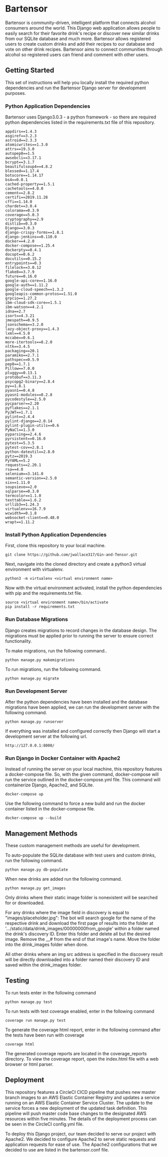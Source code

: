 # Bartensor

Bartensor is community-driven, intelligent platform that connects alcohol consumers around the world. This Django web application allows people to easily search for their favorite drink's recipe or discover new similar drinks from our SQLite database and much more. Bartensor allows registered users to create custom drinks and add their recipes to our database and vote on other drink recipes. Bartensor aims to connect communities through alcohol so registered users can friend and comment with other users.

## Getting Started

This set of instructions will help you locally install the required python dependencies and run the Bartensor Django server for development purposes.

### Python Application Dependencies

Bartensor uses Django3.0.3 - a python framework - so there are required python dependencies listed in the requirements.txt file of this repository.

    appdirs==1.4.3
    asgiref==3.2.3
    astroid==2.3.3
    atomicwrites==1.3.0
    attrs==19.3.0
    autopep8==1.5
    awsebcli==3.17.1
    bcrypt==3.1.7
    beautifulsoup4==4.8.2
    blessed==1.17.4
    botocore==1.14.17
    bs4==0.0.1
    cached-property==1.5.1
    cachetools==4.0.0
    cement==2.8.2
    certifi==2019.11.28
    cffi==1.14.0
    chardet==3.0.4
    colorama==0.3.9
    coverage==5.0.3
    cryptography==2.9
    distlib==0.3.0
    Django==3.0.3
    django-crispy-forms==1.8.1
    django-jenkins==0.110.0
    docker==4.2.0
    docker-compose==1.25.4
    dockerpty==0.4.1
    docopt==0.6.2
    docutils==0.15.2
    entrypoints==0.3
    filelock==3.0.12
    flake8==3.7.9
    future==0.16.0
    google-api-core==1.16.0
    google-auth==1.11.2
    google-cloud-speech==1.3.2
    googleapis-common-protos==1.51.0
    grpcio==1.27.2
    ibm-cloud-sdk-core==1.5.1
    ibm-watson==4.2.1
    idna==2.7
    isort==4.3.21
    jmespath==0.9.5
    jsonschema==3.2.0
    lazy-object-proxy==1.4.3
    lxml==4.5.0
    mccabe==0.6.1
    more-itertools==8.2.0
    nltk==3.4.5
    packaging==20.1
    paramiko==2.7.1
    pathspec==0.5.9
    pep8==1.7.1
    Pillow==7.0.0
    pluggy==0.13.1
    protobuf==3.11.3
    psycopg2-binary==2.8.4
    py==1.8.1
    pyasn1==0.4.8
    pyasn1-modules==0.2.8
    pycodestyle==2.5.0
    pycparser==2.20
    pyflakes==2.1.1
    PyJWT==1.7.1
    pylint==2.4.4
    pylint-django==2.0.14
    pylint-plugin-utils==0.6
    PyNaCl==1.3.0
    pyparsing==2.4.6
    pyrsistent==0.16.0
    pytest==5.3.5
    pytest-cov==2.8.1
    python-dateutil==2.8.0
    pytz==2019.3
    PyYAML==5.2
    requests==2.20.1
    rsa==4.0
    selenium==3.141.0
    semantic-version==2.5.0
    six==1.11.0
    soupsieve==2.0
    sqlparse==0.3.0
    termcolor==1.1.0
    texttable==1.6.2
    urllib3==1.24.3
    virtualenv==16.7.9
    wcwidth==0.1.8
    websocket-client==0.48.0
    wrapt==1.11.2

### Install Python Application Dependencies

First, clone this repository to your local machine.

    git clone https://github.com/jwallace317/Gin-and-Tensor.git

Next, navigate into the cloned directory and create a python3 virtual environment with virtualenv.

    python3 -m virtualenv <virtual environment name>

Now with the virtual environment activated, install the python dependencies with pip and the requirements.txt file.

    source <virtual environment name>/bin/activate
    pip install -r requirements.txt

### Run Database Migrations

Django creates migrations to record changes in the database design. The migrations must be applied prior to running the server to ensure correct functionality.

To make migrations, run the following command..

    python manage.py makemigrations

To run migrations, run the following command.

    python manage.py migrate

### Run Development Server

After the python dependencies have been installed and the database migrations have been applied, we can run the development server with the following command.

    python manage.py runserver

If everything was installed and configured correctly then Django will start a development server at the following url.

    http://127.0.0.1:8000/

### Run Django in Docker Container with Apache2

Instead of running the server on your local machine, this repository features a docker-compose file. So, with the given command, docker-compose will run the service outlined in the docker-compose.yml file. This command will containerize Django, Apache2, and SQLite.

    docker-compose up

Use the following command to force a new build and run the docker container listed in the docker-compose file.

    docker-compose up --build

## Management Methods

These custom management methods are useful for development.

To auto-populate the SQLite database with test users and custom drinks, run the following command.

    python manage.py db-populate

When new drinks are added run the following command.

    python manage.py get_images

Only drinks where their static image folder is nonexistent will be searched for or downloaded.

For any drinks where the image field in discovery is equal to "images/placeholder.jpg": The bot will search google for the name of the respective drink and download the first page of results into the folder at '.../static/data/drink_images/00000000from_google' within a folder named the drink's discovery ID. Enter this folder and delete all but the desired image. Remove the \_\_# from the end of that image's name. Move the folder into the drink_images folder when done.

All other drinks where an img src address is specified in the discovery result will be directly downloaded into a folder named their discovery ID and saved within the drink_images folder.

## Testing

To run tests enter in the following command

    python manage.py test

To run tests with test coverage enabled, enter in the following command

    coverage run manage.py test

To generate the coverage html report, enter in the following command after the tests have been run with coverage

    coverage html

The generated coverage reports are located in the coverage_reports directory. To view the coverage report, open the index.html file with a web browser or html parser.

## Deployment

This repository features a CircleCI CICD pipeline that pushes new master branch images to an AWS Elastic Container Registry and updates a service running on an AWS Elastic Container Service Cluster. The update to the service forces a new deployment of the updated task definition. This pipeline will push master code base changes to the designated AWS resources within five minutes. The details of the deployment process can be seen in the CircleCI config.yml file.

To deploy this Django project, our team decided to serve our project with Apache2. We decided to configure Apache2 to serve static requests and application requests for ease of use. The Apache2 configurations that we decided to use are listed in the bartensor.conf file.
